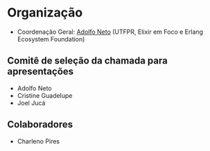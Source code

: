 # Organização

- Coordenação Geral: [Adolfo Neto](https://adolfont.github.io/) (UTFPR, Elixir em Foco e Erlang Ecosystem Foundation)

## Comitê de seleção da chamada para apresentações

- Adolfo Neto
- Cristine Guadelupe
- Joel Jucá

## Colaboradores

- Charleno Pires
